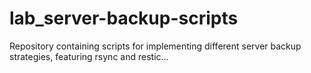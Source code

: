# lab_server-backup-scripts
Repository containing scripts for implementing different server backup strategies, featuring rsync and restic...

